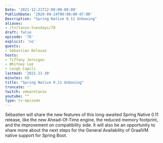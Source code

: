 ```yaml
---
Date: '2021-12-21T12:00:00-08:00'
PublishDate: '2020-09-24T00:00:00-07:00'
Description: "Spring Native 0.11 Unboxing"
aliases:
- /tv/tanzu-tuesdays/78
draft: false
episode: '78'
explicit: 'no'
guests:
- Sébastien Deleuze
hosts:
- Tiffany Jernigan
- Whitney Lee
- Leigh Capili
lastmod: '2021-11-30'
minutes: 60
title: "Spring Native 0.11 Unboxing"
truncate: ''
twitch: vmwaretanzu
youtube: ""
type: tv-episode
---
```


Sébastien will share the new features of this long-awaited Spring Native 0.11 release, like 
the new Ahead-Of-Time engine, the reduced memory footprint, and the improvement on compatibility 
side. It will also be an opportunity to share more about the next steps for the General 
Availability of GraalVM native support for Spring Boot.

